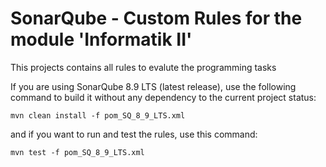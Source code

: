 SonarQube - Custom Rules for the module 'Informatik II'
=======

This projects contains all rules to evalute the programming tasks

If you are using SonarQube 8.9 LTS (latest release), use the following command to build it without any dependency to the current project status:

```
mvn clean install -f pom_SQ_8_9_LTS.xml
```

and if you want to run and test the rules, use this command:

```
mvn test -f pom_SQ_8_9_LTS.xml
```